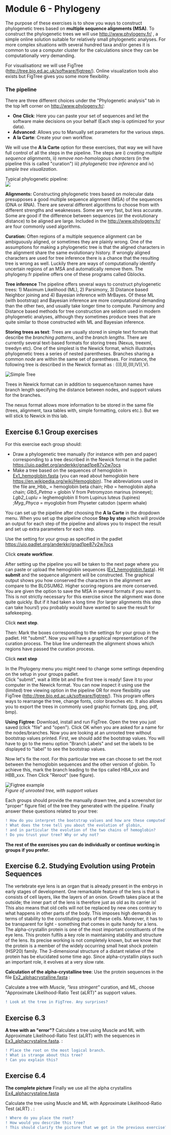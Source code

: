 # Module 6 - Phylogeny

The purpose of these exercises is to show you ways to construct phylogenetic trees based on **multiple sequence alignments (MSA)**. To construct the phylogenetic trees we will use http://www.phylogeny.fr/ , a simple online solution suitable for relatively small phylogenetic analyses. For more complex situations with several hundred taxa and/or genes it is common to use a computer cluster for the calculations since they can be computationally very demanding.

For visualisationz we will use FigTree (http://tree.bio.ed.ac.uk/software/figtree/). Online visualization tools also exists but FigTree gives you some more flexibility.


### The pipeline

There are three different choices under the "Phylogenetic analysis" tab in the top left corner on http://www.phylogeny.fr/:
- **One Click**: Here you can paste your set of sequences and let the software make decisions on your behalf (Each step is optimized for your data).
- **Advanced**: Allows you to Manually set parameters for the various steps.
- **A la Carte**: Create your own workflow.

We will use the **A la Carte** option for these exercises, that way we will have full control of all the steps in the pipeline.
The steps are i) _creating multiple sequence alignments_, ii) _remove non-homologous characters_ (in the pipeline this is called "curation") iii) _phylogenetic tree inference_ and iv) _simple tree visualization_.


Typical phylogenetic pipeline:  
![](data/Pipeline.png)

**Alignments:**
Constructing phylogenetic trees based on molecular data presupposes a good multiple sequence alignment (MSA) of the sequences (DNA or RNA).  There are several different algorithms to choose from with different strengths and weaknesses. Some are very fast, but less accurate. Some are good if the difference between sequences (or the evolutionary distance) to be aligned are large. Included in the http://www.phylogeny.fr/ are four commonly used algorithms.

**Curation:**
Often regions of a multiple sequence alignment can be ambiguously aligned, or sometimes they are plainly wrong. One of the assumptions for making a phylogenetic tree is that the aligned characters in the alignment share the same evolutionary history. If wrongly aligned characters are used for tree inference there is a chance that the resulting tree is wrong as well. Luckily there are ways of computationally identify uncertain regions of an MSA and automatically remove them. The phylogeny.fr pipeline offers one of these programs called Gblocks.

**Tree inference**
The pipeline offers several ways to construct phylogenetic trees: 1) Maximum Likelihood (ML), 2) Parsimony, 3) Distance based Neighbor joining and 4) Bayesian inference with MrBayes. Of these ML (with bootstrap) and Bayesian inference are more computational demanding than the other two, and usually take longer time to compute. Parsimony and Distance based methods for tree construction are seldom used in modern phylogenetic analyses, although they sometimes produce trees that are quite similar to those constructed with ML and Bayesian inference.


**Storing trees as text**:
Trees are usually stored in simple text formats that describe the _branching patterns_, and the _branch lengths_. There are currently several text-based formats for storing trees (Nexus, treexml, treedyn etc). One of the simplest is the Newick format, which illustrates phylogenetic trees a series of nested parentheses. Branches sharing a common _node_ are within the same set of parentheses.
For instance, the following tree is described in the Newick format as : (((I,II),(III,IV)),V).

![Simple Tree](data/Fig_newick.png)

Trees in Newick format can in addition to sequence/taxon names have branch length specifying the distance between nodes, and support values for the branches.

The nexus format allows more information to be stored in the same file (trees, alignment, taxa tables with, simple formatting, colors etc.). But we will stick to Newick in this lab.  


###
## Exercise 6.1 Group exercises
For this exercise each group should:
- Draw  a phylogenetic tree manually (for instance with pen and paper) corresponding to a tree described in the Newick format in the padlet https://uio.padlet.org/anderkkr/gnad1pe87v2w7ocs
- Make a tree based on the sequences of hemoglobin in [Ex1_hemoglobin.fasta](Ex1_hemoglobin.fasta) (you can read about hemoglobin here https://en.wikipedia.org/wiki/Hemoglobin). The abbreviations used in the file are_Hbb_ = hemoglobin beta chain; _Hba_ = hemoglobin alpha chain; _Glb5_Petma_  = globin V from Petromyzon marinus (nineeye); _Lgb2_Luplu_ = leghemoglobin II from Lupinus luteus (lupines) ;_Myg_Phyca_ = myoglobin from Physeter catodon (sperm whale)  



You can set up the pipeline after choosing the **A la Carte** in the dropdown menu. When you set up the pipeline choose **Step by step**  which will provide an output for each step of the pipeline and allows you to inspect the result and set up extra parameters for each step.

Use the setting for your group as specified in the padlet
https://uio.padlet.org/anderkkr/gnad1pe87v2w7ocs

Click **create workflow**.

After setting up the pipeline you will be taken to the next page where you can paste or upload the hemoglobin sequences ([Ex1_hemoglobin.fasta](Ex1_hemoglobin.fasta)). Hit **submit** and the sequence alignment will be constructed. The graphical output shows you how conserved the characters in the alignment are compare to the BLOSUM62. Higher scoring regions are more conserved. You are given the option to save the MSA in several formats if you want to. This is not strictly necessary for this exercise since the alignment was done quite quickly. But if it had taken a long time (for larger alignments this step can take hours!) you probably would have wanted to save the result for safekeeping.

Click **next step**.  

Then: Mark the boxes corresponding to the settings for your group in the padlet. Hit "submit". Now you will have a graphical representation of the curation process. The blue line underneath the alignment shows which regions  have passed the curation process.

Click **next step**  

In the Phylogeny menu you might need to change some settings depending on the setup in your groups padlet.  
Click "submit", wait a little bit and the first tree is ready! Save it to your computer in the Newick format. You can now inspect it using use the (limited) tree viewing option in the pipeline OR for more flexibility use FigTree (http://tree.bio.ed.ac.uk/software/figtree/). This program offers ways to rearrange the tree, change fonts, color branches etc. It also allows you to export the trees in commonly used graphic formats (jpg, png, pdf, bmp).

**Using Figtree**:
Download, install and run FigTree. Open the tree you just saved (click "file" and "open"). Click OK when you are asked for a name for the nodes/branches. Now you are looking at an unrooted tree without bootstrap values printed. First, we should add the bootstrap values. You will have to go to the menu option "Branch Labels" and set the labels to be displayed to "label" to see the bootstrap values.

Now let's fix the root. For this particular tree we can choose to set the root between the hemoglobin sequences and the other version of globin. To achieve this, mark the branch leading to the tips called HBA_xxx and HBB_xxx. Then Click "Reroot" (see figure).


![Figtree example](data/Figtree_example.png)  
_Figure of unrooted tree, with support values_


Each groups should provide the manually drawn tree, and a screenshot (or "proper" figure file) of the tree they generated with the pipeline. Finally answer these questions related to your tree:

```diff
! How do you interpret the bootstrap values and how are these computed?
! What does the tree tell you about the evolution of globin,
! and in particular the evolution of the two chains of hemoglobin?
! Do you trust your tree? Why or why not?
````

**The rest of the exercises you can do individually or continue working in groups if you prefer.**

## Exercise 6.2. Studying Evolution using Protein Sequences  

The vertebrate eye lens is an organ that is already present in the embryo in early stages of development. One remarkable feature of the lens is that is consists of cell layers, like the layers of an onion. Growth takes place at the outside; the inner part of the lens is therefore just as old as its carrier is! This also means that old cells will not be replaced by new ones contrary to what happens in other parts of the body. This imposes high demands in terms of stability to the constituting parts of these cells. Moreover, it has to be transparent for light - something that comes in quite handy for a lens.
 The alpha-crystallin protein is one of the most important constituents of the eye lens. This protein fulfils a key role in maintaining stability and structure of the lens. Its precise working is not completely known, but we know that the protein is a member of the widely occurring small heat shock protein (HSP20) family. The 3-dimensional structure of a distant relative of the protein has be elucidated some time ago. Since alpha-crystallin plays such an important role, it evolves at a very slow rate.

**Calculation of the alpha-crystalline tree**:
Use the protein sequences in the file [Ex2_alphacrystalline.fasta](Ex2_alphacrystalline.fasta) :

Calculate a tree with _Muscle_, _"less stringent"_ curation, and _ML_, choose "Approximate Likelihood-Ratio Test (aLRT)" as support values.

```diff
! Look at the tree in FigTree. Any surprises?
```
## Exercise 6.3
**A tree with an "error"?**
Calculate a tree using Muscle and ML with Approximate Likelihood-Ratio Test (aLRT) with the sequences in [Ex3_alphacrystaline.fasta](Ex3_alphacrystaline.fasta).  :

```diff
! Place the root on the most logical branch.
! What is strange about this tree?
! Can you explain this?
```

## Exercise 6.4
**The complete picture**
Finally we use all the alpha crystallins [Ex4_alphacrystaline.fasta](Ex4_alphacrystaline.fasta)

Calculate the tree using Muscle and ML with Approximate Likelihood-Ratio Test (aLRT) .  :

```diff
! Where do you place the root?
! How would you describe this tree?
! This should clarify the picture that we got in the previous exercise?
```
